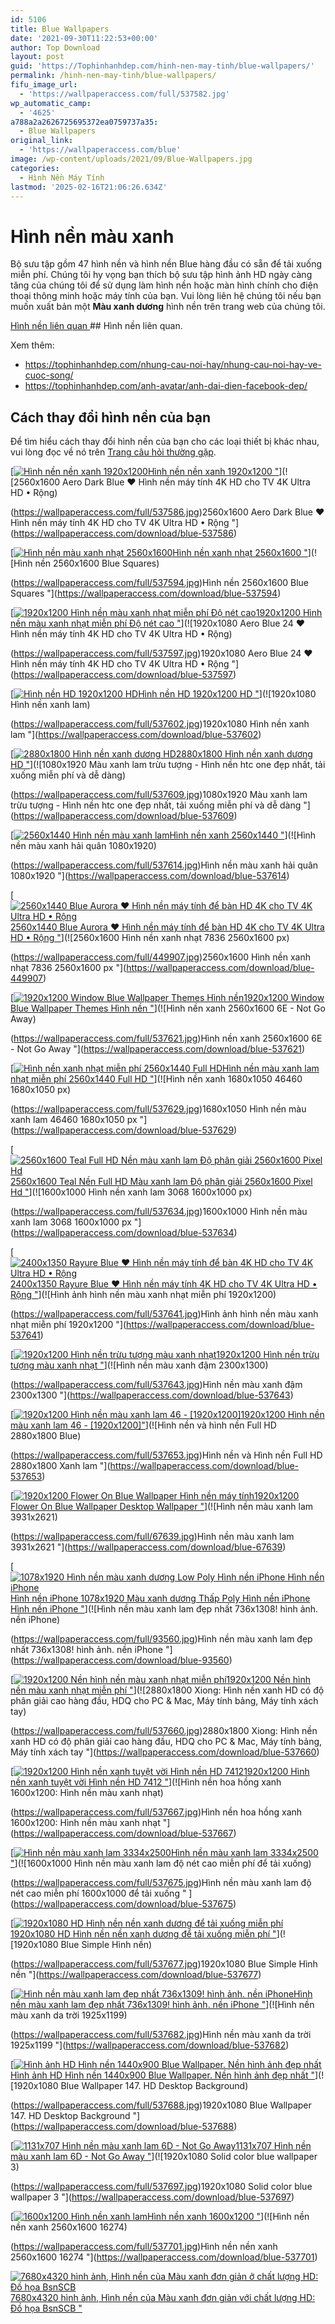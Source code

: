 ```yaml
---
id: 5106
title: Blue Wallpapers
date: '2021-09-30T11:22:53+00:00'
author: Top Download
layout: post
guid: 'https://Tophinhanhdep.com/hinh-nen-may-tinh/blue-wallpapers/'
permalink: /hinh-nen-may-tinh/blue-wallpapers/
fifu_image_url:
  - 'https://wallpaperaccess.com/full/537582.jpg'
wp_automatic_camp:
  - '4625'
a788a2a2626725695372ea0759737a35:
  - Blue Wallpapers
original_link:
  - 'https://wallpaperaccess.com/blue'
image: /wp-content/uploads/2021/09/Blue-Wallpapers.jpg
categories:
  - Hình Nền Máy Tính
lastmod: '2025-02-16T21:06:26.634Z'
---
```

# Hình nền màu xanh

Bộ sưu tập gồm 47 hình nền và hình nền Blue hàng đầu có sẵn để tải xuống miễn phí. Chúng tôi hy vọng bạn thích bộ sưu tập hình ảnh HD ngày càng tăng của chúng tôi để sử dụng làm hình nền hoặc màn hình chính cho điện thoại thông minh hoặc máy tính của bạn. Vui lòng liên hệ chúng tôi nếu bạn muốn xuất bản một **Màu xanh dương** hình nền trên trang web của chúng tôi.

[Hình nền liên quan ](#related) ## Hình nền liên quan.

   
 Xem thêm:

   
- <https://tophinhanhdep.com/nhung-cau-noi-hay/nhung-cau-noi-hay-ve-cuoc-song/>
- <https://tophinhanhdep.com/anh-avatar/anh-dai-dien-facebook-dep/>

## Cách thay đổi hình nền của bạn

Để tìm hiểu cách thay đổi hình nền của bạn cho các loại thiết bị khác nhau, vui lòng đọc về nó trên [Trang câu hỏi thường gặp](https://tophinhanhdep.com/faq/).

  
[[![Hình nền nền xanh 1920x1200](https://wallpaperaccess.com/full/537582.jpg)Hình nền nền xanh 1920x1200 "](https://wallpaperaccess.com/download/blue-537582)](![2560x1600 Aero Dark Blue ❤ Hình nền máy tính 4K HD cho TV 4K Ultra HD • Rộng)

(https://wallpaperaccess.com/full/537586.jpg)2560x1600 Aero Dark Blue ❤ Hình nền máy tính 4K HD cho TV 4K Ultra HD • Rộng "](https://wallpaperaccess.com/download/blue-537586)

[[![Hình nền màu xanh nhạt 2560x1600](https://wallpaperaccess.com/full/449895.jpg)Hình nền xanh nhạt 2560x1600 "](https://wallpaperaccess.com/download/blue-449895)](![Hình nền 2560x1600 Blue Squares)

(https://wallpaperaccess.com/full/537594.jpg)Hình nền 2560x1600 Blue Squares "](https://wallpaperaccess.com/download/blue-537594)

[[![1920x1200 Hình nền màu xanh nhạt miễn phí Độ nét cao](https://wallpaperaccess.com/full/450021.jpg)1920x1200 Hình nền màu xanh nhạt miễn phí Độ nét cao "](https://wallpaperaccess.com/download/blue-450021)](![1920x1080 Aero Blue 24 ❤ Hình nền máy tính 4K HD cho TV 4K Ultra HD • Rộng)

(https://wallpaperaccess.com/full/537597.jpg)1920x1080 Aero Blue 24 ❤ Hình nền máy tính 4K HD cho TV 4K Ultra HD • Rộng "](https://wallpaperaccess.com/download/blue-537597)

[[![Hình nền HD 1920x1200 HD](https://wallpaperaccess.com/full/537598.jpg)Hình nền HD 1920x1200 HD "](https://wallpaperaccess.com/download/blue-537598)](![1920x1080 Hình nền xanh lam)

(https://wallpaperaccess.com/full/537602.jpg)1920x1080 Hình nền xanh lam "](https://wallpaperaccess.com/download/blue-537602)

[[![2880x1800 Hình nền xanh dương HD](https://wallpaperaccess.com/full/537607.jpg)2880x1800 Hình nền xanh dương HD "](https://wallpaperaccess.com/download/blue-537607)](![1080x1920 Màu xanh lam trừu tượng - Hình nền htc one đẹp nhất, tải xuống miễn phí và dễ dàng)

(https://wallpaperaccess.com/full/537609.jpg)1080x1920 Màu xanh lam trừu tượng - Hình nền htc one đẹp nhất, tải xuống miễn phí và dễ dàng "](https://wallpaperaccess.com/download/blue-537609)

[[![2560x1440 Hình nền màu xanh lam](https://wallpaperaccess.com/full/537610.png)Hình nền xanh 2560x1440 "](https://wallpaperaccess.com/download/blue-537610)](![Hình nền màu xanh hải quân 1080x1920)

(https://wallpaperaccess.com/full/537614.jpg)Hình nền màu xanh hải quân 1080x1920 "](https://wallpaperaccess.com/download/blue-537614)

[[![2560x1440 Blue Aurora ❤ Hình nền máy tính để bàn HD 4K cho TV 4K Ultra HD • Rộng](https://wallpaperaccess.com/full/537616.jpg)2560x1440 Blue Aurora ❤ Hình nền máy tính để bàn HD 4K cho TV 4K Ultra HD • Rộng "](https://wallpaperaccess.com/download/blue-537616)](![2560x1600 Hình nền xanh nhạt 7836 2560x1600 px)

(https://wallpaperaccess.com/full/449907.jpg)2560x1600 Hình nền xanh nhạt 7836 2560x1600 px "](https://wallpaperaccess.com/download/blue-449907)

[[![1920x1200 Window Blue Wallpaper Themes Hình nền](https://wallpaperaccess.com/full/537620.jpg)1920x1200 Window Blue Wallpaper Themes Hình nền "](https://wallpaperaccess.com/download/blue-537620)](![Hình nền xanh 2560x1600 6E - Not Go Away)

(https://wallpaperaccess.com/full/537621.jpg)Hình nền xanh 2560x1600 6E - Not Go Away "](https://wallpaperaccess.com/download/blue-537621)

[[![Hình nền xanh nhạt miễn phí 2560x1440 Full HD](https://wallpaperaccess.com/full/449903.jpg)Hình nền màu xanh lam nhạt miễn phí 2560x1440 Full HD "](https://wallpaperaccess.com/download/blue-449903)](![Hình nền xanh 1680x1050 46460 1680x1050 px)

(https://wallpaperaccess.com/full/537629.jpg)1680x1050 Hình nền màu xanh lam 46460 1680x1050 px "](https://wallpaperaccess.com/download/blue-537629)

[[![2560x1600 Teal Full HD Nền màu xanh lam Độ phân giải 2560x1600 Pixel Hd](https://wallpaperaccess.com/full/537631.jpg)2560x1600 Teal Nền Full HD Màu xanh lam Độ phân giải 2560x1600 Pixel Hd "](https://wallpaperaccess.com/download/blue-537631)](![1600x1000 Hình nền xanh lam 3068 1600x1000 px)

(https://wallpaperaccess.com/full/537634.jpg)1600x1000 Hình nền màu xanh lam 3068 1600x1000 px "](https://wallpaperaccess.com/download/blue-537634)

[[![2400x1350 Rayure Blue ❤ Hình nền máy tính để bàn 4K HD cho TV 4K Ultra HD • Rộng](https://wallpaperaccess.com/full/537637.jpg)2400x1350 Rayure Blue ❤ Hình nền máy tính 4K HD cho TV 4K Ultra HD • Rộng "](https://wallpaperaccess.com/download/blue-537637)](![Hình ảnh hình nền màu xanh nhạt miễn phí 1920x1200)

(https://wallpaperaccess.com/full/537641.jpg)Hình ảnh hình nền màu xanh nhạt miễn phí 1920x1200 "](https://wallpaperaccess.com/download/blue-537641)

[[![1920x1200 Hình nền trừu tượng màu xanh nhạt](https://wallpaperaccess.com/full/388263.jpg)1920x1200 Hình nền trừu tượng màu xanh nhạt "](https://wallpaperaccess.com/download/blue-388263)](![Hình nền màu xanh đậm 2300x1300)

(https://wallpaperaccess.com/full/537643.jpg)Hình nền màu xanh đậm 2300x1300 "](https://wallpaperaccess.com/download/blue-537643)

[[![1920x1200 Hình nền màu xanh lam 46 - [1920x1200]](https://wallpaperaccess.com/full/537649.jpg)1920x1200 Hình nền màu xanh lam 46 - \[1920x1200\]"](https://wallpaperaccess.com/download/blue-537649)](![Hình nền và hình nền Full HD 2880x1800 Blue)

(https://wallpaperaccess.com/full/537653.jpg)Hình nền và Hình nền Full HD 2880x1800 Xanh lam "](https://wallpaperaccess.com/download/blue-537653)

[[![1920x1200 Flower On Blue Wallpaper Hình nền máy tính](https://wallpaperaccess.com/full/537654.jpg)1920x1200 Flower On Blue Wallpaper Desktop Wallpaper "](https://wallpaperaccess.com/download/blue-537654)](![Hình nền màu xanh lam 3931x2621)

(https://wallpaperaccess.com/full/67639.jpg)Hình nền màu xanh lam 3931x2621 "](https://wallpaperaccess.com/download/blue-67639)

[[![1078x1920 Hình nền màu xanh dương Low Poly Hình nền iPhone Hình nền iPhone](https://wallpaperaccess.com/full/373021.jpg)Hình nền iPhone 1078x1920 Màu xanh dương Thấp Poly Hình nền iPhone Hình nền iPhone "](https://wallpaperaccess.com/download/blue-373021)](![Hình nền màu xanh lam đẹp nhất 736x1308!  hình ảnh.  nền iPhone)

(https://wallpaperaccess.com/full/93560.jpg)Hình nền màu xanh lam đẹp nhất 736x1308! hình ảnh. nền iPhone "](https://wallpaperaccess.com/download/blue-93560)

[[![1920x1200 Nền hình nền màu xanh nhạt miễn phí](https://wallpaperaccess.com/full/537659.jpg)1920x1200 Nền hình nền màu xanh nhạt miễn phí "](https://wallpaperaccess.com/download/blue-537659)](![2880x1800 Xiong: Hình nền xanh HD có độ phân giải cao hàng đầu, HDQ cho PC & Mac, Máy tính bảng, Máy tính xách tay)

(https://wallpaperaccess.com/full/537660.jpg)2880x1800 Xiong: Hình nền xanh HD có độ phân giải cao hàng đầu, HDQ cho PC &amp; Mac, Máy tính bảng, Máy tính xách tay "](https://wallpaperaccess.com/download/blue-537660)

[[![1920x1200 Hình nền xanh tuyệt vời Hình nền HD 7412](https://wallpaperaccess.com/full/537665.jpg)1920x1200 Hình nền xanh tuyệt vời Hình nền HD 7412 "](https://wallpaperaccess.com/download/blue-537665)](![Hình nền hoa hồng xanh 1600x1200: Hình nền màu xanh nhạt)

(https://wallpaperaccess.com/full/537667.jpg)Hình nền hoa hồng xanh 1600x1200: Hình nền màu xanh nhạt "](https://wallpaperaccess.com/download/blue-537667)

[[![Hình nền màu xanh lam 3334x2500](https://wallpaperaccess.com/full/537671.jpg)Hình nền màu xanh lam 3334x2500 "](https://wallpaperaccess.com/download/blue-537671)](![1600x1000 Hình nền màu xanh lam độ nét cao miễn phí để tải xuống)

(https://wallpaperaccess.com/full/537675.jpg)Hình nền màu xanh lam độ nét cao miễn phí 1600x1000 để tải xuống " ](https://wallpaperaccess.com/download/blue-537675)

[[![1920x1080 HD Hình nền nền xanh dương để tải xuống miễn phí](https://wallpaperaccess.com/full/16708.jpg)1920x1080 HD Hình nền nền xanh dương để tải xuống miễn phí "](https://wallpaperaccess.com/download/blue-16708)](![1920x1080 Blue Simple Hình nền)

(https://wallpaperaccess.com/full/537677.jpg)1920x1080 Blue Simple Hình nền "](https://wallpaperaccess.com/download/blue-537677)

[[![Hình nền màu xanh lam đẹp nhất 736x1309!  hình ảnh.  nền iPhone](https://wallpaperaccess.com/full/373112.jpg)Hình nền màu xanh lam đẹp nhất 736x1309! hình ảnh. nền iPhone "](https://wallpaperaccess.com/download/blue-373112)](![Hình nền màu xanh da trời 1925x1199)

(https://wallpaperaccess.com/full/537682.jpg)Hình nền màu xanh da trời 1925x1199 "](https://wallpaperaccess.com/download/blue-537682)

[[![Hình ảnh HD Hình nền 1440x900 Blue Wallpaper.  Nền hình ảnh đẹp nhất](https://wallpaperaccess.com/full/537684.jpg)Hình ảnh HD Hình nền 1440x900 Blue Wallpaper. Nền hình ảnh đẹp nhất "](https://wallpaperaccess.com/download/blue-537684)](![1920x1080 Blue Wallpaper 147. HD Desktop Background)

(https://wallpaperaccess.com/full/537688.jpg)1920x1080 Blue Wallpaper 147. HD Desktop Background "](https://wallpaperaccess.com/download/blue-537688)

[[![1131x707 Hình nền màu xanh lam 6D - Not Go Away](https://wallpaperaccess.com/full/537692.jpg)1131x707 Hình nền màu xanh lam 6D - Not Go Away "](https://wallpaperaccess.com/download/blue-537692)](![1920x1080 Solid color blue wallpaper 3)

(https://wallpaperaccess.com/full/537697.jpg)1920x1080 Solid color blue wallpaper 3 "](https://wallpaperaccess.com/download/blue-537697)

[[![1600x1200 Hình nền xanh lam](https://wallpaperaccess.com/full/537698.jpg)Hình nền xanh 1600x1200 "](https://wallpaperaccess.com/download/blue-537698)](![Hình nền nền xanh 2560x1600 16274)

(https://wallpaperaccess.com/full/537701.jpg)Hình nền nền xanh 2560x1600 16274 "](https://wallpaperaccess.com/download/blue-537701)

[![7680x4320 hình ảnh, Hình nền của Màu xanh đơn giản ở chất lượng HD: Đồ họa BsnSCB](https://wallpaperaccess.com/full/537704.jpg)7680x4320 hình ảnh, Hình nền của Màu xanh đơn giản với chất lượng HD: Đồ họa BsnSCB " ](https://wallpaperaccess.com/download/blue-537704)
